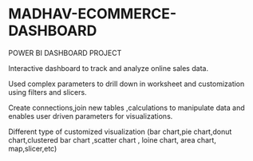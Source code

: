 # MADHAV-ECOMMERCE-DASHBOARD
POWER BI DASHBOARD PROJECT 

Interactive dashboard to track and analyze online sales data.

Used complex parameters to drill down in worksheet and customization using filters and slicers.

Create connections,join new tables ,calculations to manipulate data and enables user driven parameters for visualizations.

Different type of customized visualization (bar chart,pie chart,donut chart,clustered bar chart ,scatter chart , loine chart, area chart, map,slicer,etc)
